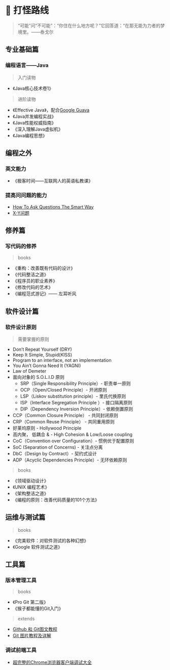 # :bowling: **打怪路线**

> “可能”问“不可能”：“你住在什么地方呢？”它回答道：“在那无能为力者的梦境里。——泰戈尔

## **专业基础篇**

### 编程语言——Java

> 入门读物

- 《Java核心技术卷1》

> 进阶读物

- 《Effective Java》，配合[Google Guava](https://github.com/google/guava)
- 《Java并发编程实战》
- 《Java性能权威指南》
- 《深入理解Java虚拟机》
- 《Java编程思想》

## **编程之外**

### 英文能力

- 《极客时间——互联网人的英语私教课》

### 提高问问题的能力

- [How To Ask Questions The Smart Way](http://www.catb.org/~esr/faqs/smart-questions.html)
- [X-Y问题](https://coolshell.cn/articles/10804.html)

## **修养篇**

### 写代码的修养

> books

- 《重构：改善既有代码的设计》
- 《代码整洁之道》
- 《程序员的职业素养》
- 《修改代码的艺术》
- 《编程范式游记》—— 左耳听风

## **软件设计篇**

### 软件设计原则

> 需要掌握的原则

- Don’t Repeat Yourself (DRY)
- Keep It Simple, Stupid(KISS)
- Program to an interface, not an implementation
- You Ain’t Gonna Need It (YAGNI)
- Law of Demeter
- 面向对象的 S.O.L.I.D 原则
  - SRP（Single Responsibility Principle）- 职责单一原则
  - OCP（Open/Closed Principle）- 开闭原则
  - LSP（Liskov substitution principle）- 里氏代换原则
  - ISP（Interface Segregation Principle ）- 接口隔离原则
  - DIP（Dependency Inversion Principle）- 依赖倒置原则
- CCP（Common Closure Principle） - 共同封闭原则
- CRP（Common Reuse Principle） - 共同重用原则
- 好莱坞原则 - Hollywood Principle 
- 高内聚， 低耦合 & - High Cohesion & Low/Loose coupling
- CoC（Convention over Configuration）- 惯例优于配置原则
- SoC (Separation of Concerns) - 关注点分离
- DbC（Design by Contract）- 契约式设计
- ADP（Acyclic Dependencies Principle）- 无环依赖原则

> books

- 《领域驱动设计》
- 《UNIX 编程艺术》
- 《架构整洁之道》
- 《编程的原则：改善代码质量的101个方法》

## **运维与测试篇**

> books

- 《完美软件：对软件测试的各种幻想》
- 《Google 软件测试之道》

## **工具篇**

### 版本管理工具

> books

- 《Pro Git 第二版》
- 《猴子都能懂的Git入门》

> extends

- [Github 和 Git图文教程](https://github.com/JiapengLi/GitTutorial)
- [Git 图片教程及详解](https://www.jianshu.com/p/1b65ed31da97)

### 调试前端工具

- [超完整的Chrome浏览器客户端调试大全](http://www.igeekbar.com/igeekbar/post/156.htm)